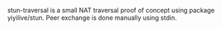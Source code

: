 stun-traversal is a small NAT traversal proof of concept using package yiyilive/stun. Peer exchange is done manually using stdin.